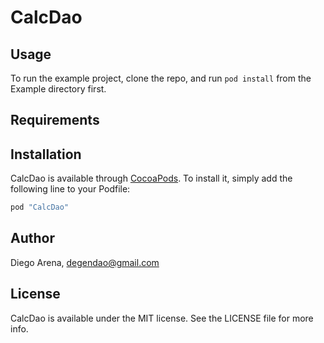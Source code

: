 # CalcDao


## Usage

To run the example project, clone the repo, and run `pod install` from the Example directory first.

## Requirements

## Installation

CalcDao is available through [CocoaPods](http://cocoapods.org). To install
it, simply add the following line to your Podfile:

```ruby
pod "CalcDao"
```

## Author

Diego Arena, degendao@gmail.com

## License

CalcDao is available under the MIT license. See the LICENSE file for more info.
